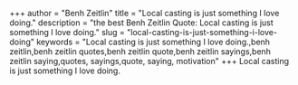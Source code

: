 +++
author = "Benh Zeitlin"
title = "Local casting is just something I love doing."
description = "the best Benh Zeitlin Quote: Local casting is just something I love doing."
slug = "local-casting-is-just-something-i-love-doing"
keywords = "Local casting is just something I love doing.,benh zeitlin,benh zeitlin quotes,benh zeitlin quote,benh zeitlin sayings,benh zeitlin saying,quotes, sayings,quote, saying, motivation"
+++
Local casting is just something I love doing.

